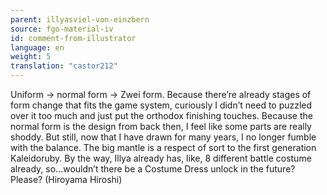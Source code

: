 ```yaml
---
parent: illyasviel-von-einzbern
source: fgo-material-iv
id: comment-from-illustrator
language: en
weight: 5
translation: "castor212"
---
```


Uniform -> normal form -> Zwei form. Because there’re already stages of form change that fits the game system, curiously I didn’t need to puzzled over it too much and just put the orthodox finishing touches. Because the normal form is the design from back then, I feel like some parts are really shoddy. But still, now that I have drawn for many years, I no longer fumble with the balance. The big mantle is a respect of sort to the first generation Kaleidoruby. By the way, Illya already has, like, 8 different battle costume already, so…wouldn’t there be a Costume Dress unlock in the future? Please? (Hiroyama Hiroshi)
